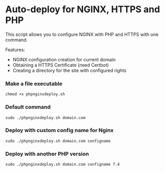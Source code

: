 # Auto-deploy for NGINX, HTTPS and PHP
This script allows you to configure NGINX with PHP and HTTPS with one command.

Features:
- NGINX configuration creation for current domain
- Obtaining a HTTPS Certificate (need Certbot)
- Сreating a directory for the site with configured rights

### Make a file executable
```
chmod +x phpnginxdeploy.sh
```
### Default command
```
sudo ./phpnginxdeploy.sh domain.com 
```

### Deploy with custom config name for Nginx 
```
sudo ./phpnginxdeploy.sh domain.com configname
```

### Deploy with another PHP version
```
sudo ./phpnginxdeploy.sh domain.com configname 7.4
```
